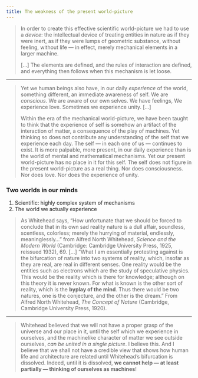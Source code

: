 ```yaml
---
title: The weakness of the present world-picture
---
```


> In order to create this effective scientific world-picture we had to use a *device*: the intellectual device of treating entities in nature as if they were inert, as if they were lumps of geometric substance, without feeling, without life — in effect, merely mechanical elements in a larger machine.
> 
> […] The elements are defined, and the rules of interaction are defined, and everything then follows when this mechanism is let loose.

---

> Yet we human beings also have, in our daily *experience* of the world, something different, an immediate awareness of self. We are *conscious*. We are aware of our own selves. We have feelings, We experience love. Sometimes we experience unity. […]
> 
> Within the era of the mechanical world-picture, we have been taught to think that the experience of self is somehow an artifact of the interaction of matter, a consequence of the play of machines.
> Yet thinking so does not contribute any understanding of the self that we experience each day. The self — in each one of us — continues to exist. It is more palpable, more present, in our daily experience than is the world of mental and mathematical mechanisms.
> Yet our present world-picture has no place in it for this self. The self does not figure in the present world-picture as a real thing. Nor does consciousness. Nor does love. Nor does the experience of unity.

### Two worlds in our minds
1. Scientific: highly complex system of mechanisms
2. The world we actually experience

> As Whitehead says, “How unfortunate that we should be forced to conclude that in its own sad reality nature is a dull affair, soundless, scentless, colorless; merely the hurrying of material, endlessly, meaninglessly…” from Alfred North Whitehead, _Science and the Modern World_ (Cambridge: Cambridge University Press, 1925, reissued 1932), 69. […]
> “What I am essentially protesting against is the bifurcation of nature into two systems of reality, which, insofar as they are real, are real in different senses. One reality would be the entities such as electrons which are the study of speculative physics. This would be the reality which is there for knowledge; although on this theory it is never known. For what is known is the other sort of reality, which is the **byplay of the mind**. Thus there would be two natures, one is the conjecture, and the other is the dream.” From Alfred North Whitehead, *The Concept of Nature* (Cambridge, Cambridge University Press, 1920).

---

> Whitehead believed that we will not have a proper grasp of the universe and our place in it, until the self which we experience in ourselves, and the machinelike character of matter we see outside ourselves, *can be united in a single picture*. I believe this. And I believe that we shall not have a credible view that shows how human life and architecture are related until Whitehead’s bifurcation is dissolved. Indeed, until it is dissolved, **we cannot help — at least partially — thinking of ourselves as machines**!